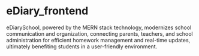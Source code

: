 # eDiary_frontend
eDiarySchool, powered by the MERN stack technology, modernizes school communication and organization, connecting parents, teachers, and school administration for efficient homework management and real-time updates, ultimately benefiting students in a user-friendly environment.
